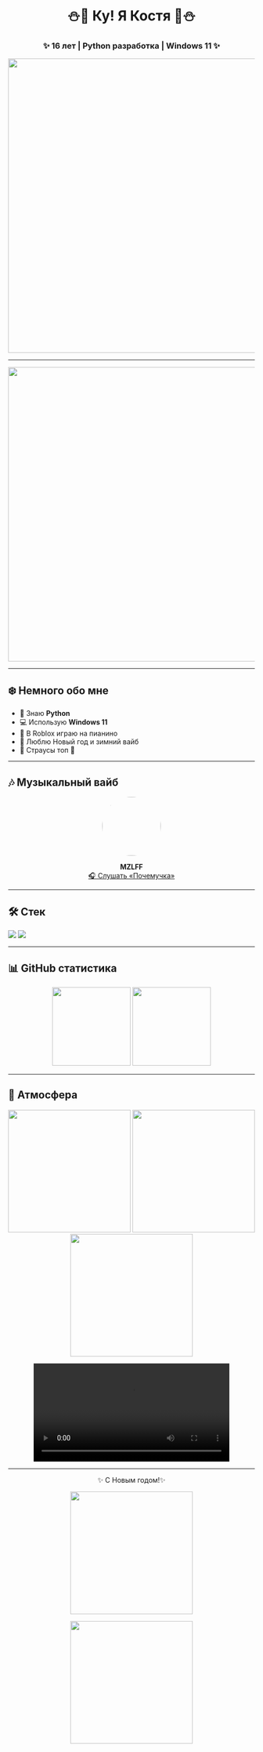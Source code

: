 <h1 align="center">⛄️🎄 Ку! Я Костя 🎄⛄️</h1>
<h3 align="center">✨ 16 лет | Python разработка | Windows 11 ✨</h3>
<p align="center">
  <img src="https://media1.tenor.com/m/bo2JWjTa8A4AAAAC/christmas-lights-lights.gif" width="600"/>
</p>

---



<p align="center">
  <img src="https://gifs.obs.ru-moscow-1.hc.sbercloud.ru/93c67daff9cd04061ce3fa1e135e44c33b8e46c0cd4ac1da0009de3d5ed43bc1.gif" width="600"/>
</p>

---

## ❄️ Немного обо мне  
- 🐍 Знаю **Python**  
- 💻 Использую **Windows 11**  
- 🎹 В Roblox играю на пианино  
- 🎄 Люблю Новый год и зимний вайб  
- 🦩 Страусы топ 🦩  

---

## 🎶 Музыкальный вайб  
<p align="center">
  <img src="https://telegraphoto.site/images/ddc05193-9d94-4fbe-a6f6-d5c1c9bf70da.jpg" width="120" style="border-radius:100%"/>
</p>

<p align="center">
  <b>MZLFF</b><br>
  <a href="https://soundcloud.com/mzlff-74073583/pochemuchka-feat-ekaterina?si=82401e40f2e04be380cce383f5c0faa6&utm_source=clipboard&utm_medium=text&utm_campaign=social_sharing">🎧 Слушать «Почемучка»</a>
</p>

---

## 🛠️ Стек
<p align="left"> 
  <img src="https://img.shields.io/badge/Python-3776AB.svg?style=for-the-badge&logo=python&logoColor=white"/>
  <img src="https://img.shields.io/badge/Windows%2011-0078D6.svg?style=for-the-badge&logo=windows11&logoColor=white"/>
</p>

---

## 📊 GitHub статистика
<p align="center">
<img src="https://github-readme-stats.vercel.app/api?username=koteyka1o2&show_icons=true&theme=tokyonight" height="160"/>
<img src="https://github-readme-stats.vercel.app/api/top-langs/?username=koteyka1o2&layout=compact&theme=tokyonight" height="160"/>
</p>

---

## 🎄 Атмосфера
<p align="center">
  <img src="https://media.tenor.com/T8cMDloCf5QAAAAj/pwgood-mikro-pwgood.gif" width="250"/>
  <img src="https://media.giphy.com/media/3oriO0OEd9QIDdllqo/giphy.gif" width="250"/>
  <img src="https://media.giphy.com/media/26ufnwz3wDUli7GU0/giphy.gif" width="250"/>
</p>

<p align="center">
  <video src="ехиле_повторил_мем_#exile_#кореш_#хачюкакоть.mp4" width="400" controls></video>
</p>

---

<p align="center">
  ✨ С Новым годом!✨  
</p>

<p align="center">
  <img src="https://i.pinimg.com/originals/6f/40/25/6f4025f83d11fbb560ed453e98d80104.gif" width="250"/>
</p>
<p align="center">

  <img src="https://i.pinimg.com/originals/1c/bf/a2/1cbfa2bd879a98ccd1c61884648d57c7.gif" width="250"/>
</p>
